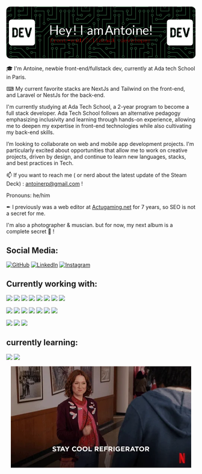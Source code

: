 ![Header](./github-header-antoinerp.png)


🎓 I'm  Antoine, newbie front-end/fullstack dev, currently at Ada tech School in Paris. 

⌨ My current favorite stacks are NextJs and Tailwind on the front-end, and Laravel or NestJs for the back-end.

I'm currently studying at Ada Tech School, a 2-year program to become a full stack developer. Ada Tech School follows an alternative pedagogy emphasizing inclusivity and learning through hands-on experience, allowing me to deepen my expertise in front-end technologies while also cultivating my back-end skills.

I’m looking to collaborate on web and mobile app development projects. I'm particularly excited about opportunities that allow me to work on creative projects, driven by design, and continue to learn new languages, stacks, and best practices in Tech.

📫 If you want to reach me ( or nerd about the latest update of the Steam Deck) : antoinerp@gmail.com !

Pronouns: he/him

✒ I previously was a web editor at [Actugaming.net](http://actugaming.net/author/antoinerp "Actugaming.net") for 7 years, so SEO is not a secret for me.

I'm also a photographer & muscian. but for now, my next album is a complete secret 🤫 ! 

## Social Media:
[![GitHub](https://img.shields.io/badge/git-282C34?logo=git&logoColor=F05032)](https://github.com/AramirRp)
[![LinkedIn](https://img.shields.io/badge/LinkedIn-282C34?logo=linkedin&logoColor=0077B5)](https://www.linkedin.com/in/antoinerp/)
[![Instagram](https://img.shields.io/badge/Instagram-282C34?logo=instagram&logoColor=E4405F)](https://www.instagram.com/antoinerp/)

## Currently working with:

<a href="" title="React"><img src="https://img.shields.io/badge/React-282C34?logo=react&logoColor=61DAFB" /></a>
<a href="https://react.dev" title="Next"><img src="https://img.shields.io/badge/Next-282C34?logo=next&logoColor=61DAFB" /></a>
<a href="https://en.wikipedia.org/wiki/JavaScript" title="JavaScript"><img src="https://img.shields.io/badge/JavaScript-282C34?logo=javascript&logoColor=F7DF1E" /></a>
<a href="https://tailwindcss.com" title="Tailwind CSS"><img src="https://img.shields.io/badge/Tailwind%20CSS-282C34?logo=tailwind-css&logoColor=38B2AC" /></a>
<a href="https://github.com/" title="GitHub"><img src="https://img.shields.io/badge/Github-282C34?logo=github&logoColor=181717" /></a>
<a href="https://developer.mozilla.org/fr/docs/Web/HTML" title="HTML"><img src="https://img.shields.io/badge/HTML5-282C34?logo=html5&logoColor=E34F26" /></a>
<a href="https://en.wikipedia.org/wiki/CSS" title="CSS"><img src="https://img.shields.io/badge/CSS-282C34?logo=css&logoColor=1572B6" /></a>
<a href="" title="CSS"><img src="https://img.shields.io/badge/CSS3-282C34?logo=css3&logoColor=1572B6" /></a>


<a href="https://www.typescriptlang.org/" title="TypeScript"><img src="https://img.shields.io/badge/Typescript-282C34?logo=typescript&logoColor=3178C6" /></a>
<a href="https://www.php.net/" title="PHP"><img src="https://img.shields.io/badge/PHP-282C34?logo=php&logoColor=777BB4" /></a>
<a href="https://www.python.org/" title="Python"><img src="https://img.shields.io/badge/Python-282C34?logo=python&logoColor=3776AB" /></a>
<a href="https://www.djangoproject.com" title="Django"><img src="https://img.shields.io/badge/Django-282C34?logo=django&logoColor=092E20" /></a>
<a href="https://www.mysql.com/" title="MySQL"><img src="https://img.shields.io/badge/MySQL-282C34?logo=mysql&logoColor=4479A1" /></a>
<a href="" title="graphQL"><img src="https://img.shields.io/badge/graphql-282C34?logo=graphql&logoColor=4379A1" /></a>
<a href="https://code.visualstudio.com/" title="Visual Studio Code"><img src="https://img.shields.io/badge/VS%20Code-282C34?logo=visual-studio-code&logoColor=007ACC" /></a>


<a href="https://www.docker.com/" title="Docker"><img src="https://img.shields.io/badge/Docker-282C34?logo=docker&logoColor=2496ED" /></a>
<a href="https://www.postgresql.org" title="PostgreSQL"><img src="https://img.shields.io/badge/PostgreSQL-282C34?logo=postgresql&logoColor=4169E1" /></a>
<a href="https://laravel.com" title="Laravel"><img src="https://img.shields.io/badge/Laravel-282C34?logo=laravel&logoColor=FF2D20" /></a>

## currently learning:

<a href="https://reactnative.dev/" title="React Native"><img src="https://img.shields.io/badge/ReactNative-222222?style=for-the-badge&logo=React&logoColor=" /></a>
<a href="https://expo.dev/" title="Expo"><img src="https://img.shields.io/badge/Expo-000000?logo=Expo&logoColor=white" /></a>


<p align="center">
  <img src="https://raw.githubusercontent.com/AramirRp/Aramirrp/main/giphy.webp">
</p>
